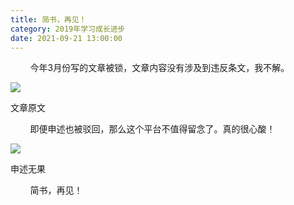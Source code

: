 ```yaml
---
title: 简书，再见！
category: 2019年学习成长进步
date: 2021-09-21 13:00:00
---
```


        今年3月份写的文章被锁，文章内容没有涉及到违反条文，我不解。  

![](https://markdown-1301532546.cos.ap-guangzhou.myqcloud.com/peipei_blog/20210921145737.jpeg)  

文章原文

        即便申述也被驳回，那么这个平台不值得留念了。真的很心酸！

![](https://markdown-1301532546.cos.ap-guangzhou.myqcloud.com/peipei_blog/20210921145751.jpeg)  

申述无果

        简书，再见！